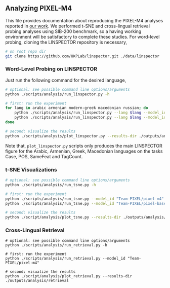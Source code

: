 ## Analyzing PIXEL-M4

This file provides documentation about reproducing the PIXEL-M4 analyses reported in [our work](https://arxiv.org/abs/2505.21265).
We performed t-SNE and cross-lingual retrieval probing analyses using SIB-200 benchmark,
so a having working environment will be satisfactory to complete these studies.
For word-level probing, cloning the LINSPECTOR repository is necessary,

```bash
# on root repo dir
git clone https://github.com/UKPLab/linspector.git ./data/linspector
```

### Word-Level Probing on LINSPECTOR
Just run the following command for the desired language,

```bash
# optional: see possible command line options/arguments
python ./scripts/analysis/run_linspector.py -h

# first: run the experiment
for lang in arabic armenian modern-greek macedonian russian; do
    python ./scripts/analysis/run_linspector.py --lang $lang --model_id "Team-PIXEL/pixel-m4" 
    python ./scripts/analysis/run_linspector.py --lang $lang --model_id "Team-PIXEL/pixel-base-bigrams" 
done

# second: visualize the results
python ./scripts/analysis/plot_linspector.py --results-dir ./outputs/analysis/linspector
```

Note that, `plot_linspector.py` scripts only produces the main LINSPECTOR figure for the Arabic, Armenian, Greek, Macedonian languages
on the tasks Case, POS, SameFeat and TagCount.

### t-SNE Visualizations
```bash
# optional: see possible command line options/arguments
python ./scripts/analysis/run_tsne.py -h

# first: run the experiment
python ./scripts/analysis/run_tsne.py --model_id "Team-PIXEL/pixel-m4"
python ./scripts/analysis/run_tsne.py --model_id "Team-PIXEL/pixel-base-bigrams"

# second: visualize the results
python ./script/analysis/plot_tsne.py --results-dir ./outputs/analysis/tsne
```

### Cross-Lingual Retrieval
```
# optional: see possible command line options/arguments
python ./scripts/analysis/run_retrieval.py -h

# first: run the experiment
python ./scripts/analysis/run_retrieval.py --model_id "Team-PIXEL/pixel-m4"

# second: visualize the results
python ./script/analysis/plot_retrieval.py --results-dir ./outputs/analysis/retrieval
```
